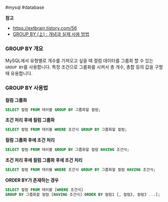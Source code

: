 #mysql #database 


**참고** 
- https://extbrain.tistory.com/56
- [GROUP BY (上) : 개념과 실제 사용 방법](https://kimsyoung.tistory.com/entry/SQL-GROUP-BY-%E4%B8%8A-%EA%B0%9C%EB%85%90%EA%B3%BC-%EC%8B%A4%EC%A0%9C-%EC%A0%81%EC%9A%A9-%EB%B0%A9%EB%B2%95)

### GROUP BY 개요
MySQL에서 유형별로 개수를 가져오고 싶을 때 컬럼 데이터를 그룹화 할 수 있는 `GROUP BY`를 사용합니다.
특정 조건으로 그룹화를 시켜서 총 개수, 총합 등의 값을 구할 때 유용합니다. 

### GROUP BY 사용법
**컬럼 그룹화**
```SQL
SELECT 컬럼 FROM 테이블 GROUP BY 그룹화할 컬럼;
```

**조건 처리 후에 컬럼 그룹화**
```SQL
SELECT 컬럼 FROM 테이블 WHERE 조건식 GROUP BY 그룹화할 컬럼;
```

**컬럼 그룹화 후에 조건 처리**
```SQL
SELECT 컬럼 FROM 테이블 GROUP BY 그룹화할 컬럼 HAVING 조건식;
```

**조건 처리 후에 컬럼 그룹화 후에 조건 처리**
```SQL
SELECT 컬럼 FROM 테이블 WHERE 조건식 GROUP BY 그룹화할 컬럼 HAVING 조건식;
```

**ORDER BY가 존재하는 경우**
```SQL
SELECT 컬럼 FROM 테이블 [WHERE 조건식]
GROUP BY 그룹화할 컬럼 [HAVING 조건식] ORDER BY 컬럼1 [, 컬럼2, 컬럼3 ...];
```

